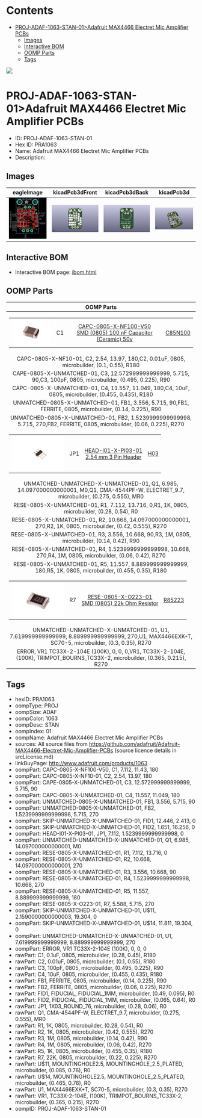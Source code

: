 



Contents
========

* [PROJ-ADAF-1063-STAN-01>Adafruit MAX4466 Electret Mic Amplifier PCBs](#proj-adaf-1063-stan-01adafruit-max4466-electret-mic-amplifier-pcbs)
	* [Images](#images)
	* [Interactive BOM](#interactive-bom)
	* [OOMP Parts](#oomp-parts)
	* [Tags](#tags)
  
![][im]
# PROJ-ADAF-1063-STAN-01>Adafruit MAX4466 Electret Mic Amplifier PCBs

- ID: PROJ-ADAF-1063-STAN-01
- Hex ID: PRA1063
- Name: Adafruit MAX4466 Electret Mic Amplifier PCBs
- Description: 

## Images
  
  

|eagleImage|kicadPcb3dFront|kicadPcb3dBack|kicadPcb3d|
| :---: | :---: | :---: | :---: |
|[![eagleImage](eagleImage_140.png)](eagleImage_600.png)|[![kicadPcb3dFront](kicadPcb3dFront_140.png)](kicadPcb3dFront_600.png)|[![kicadPcb3dBack](kicadPcb3dBack_140.png)](kicadPcb3dBack_600.png)|[![kicadPcb3d](kicadPcb3d_140.png)](kicadPcb3d_600.png)|

## Interactive BOM

- Interactive BOM page: [ibom.html](kicad/bom/ibom.html)

## OOMP Parts
  

|OOMP Parts|
| :---: |
|<table><tr><td>![CAPC-0805-X-NF100-V50](https://raw.githubusercontent.com/oomlout/oomlout_OOMP_parts/main/CAPC-0805-X-NF100-V50/image_140.jpg)</td><td> C1</td><td>[CAPC-0805-X-NF100-V50<br>SMD (0805) 100 nF Capacitor (Ceramic) 50v](https://github.com/oomlout/oomlout_OOMP_parts/tree/main/CAPC-0805-X-NF100-V50/)</td><td>[C85N100](https://github.com/oomlout/oomlout_OOMP_parts/tree/main/CAPC-0805-X-NF100-V50/)</td></tr></table>|
|CAPC-0805-X-NF10-01, C2, 2.54, 13.97, 180,C2, 0.01uF, 0805, microbuilder, (0.1, 0.55), R180|
|CAPE-0805-X-UNMATCHED-01, C3, 12.572999999999999, 5.715, 90,C3, 100pF, 0805, microbuilder, (0.495, 0.225), R90|
|CAPC-0805-X-UNMATCHED-01, C4, 11.557, 11.049, 180,C4, 10uF, 0805, microbuilder, (0.455, 0.435), R180|
|UNMATCHED-0805-X-UNMATCHED-01, FB1, 3.556, 5.715, 90,FB1, FERRITE, 0805, microbuilder, (0.14, 0.225), R90|
|UNMATCHED-0805-X-UNMATCHED-01, FB2, 1.5239999999999998, 5.715, 270,FB2, FERRITE, 0805, microbuilder, (0.06, 0.225), R270|
|<table><tr><td>![HEAD-I01-X-PI03-01](https://raw.githubusercontent.com/oomlout/oomlout_OOMP_parts/main/HEAD-I01-X-PI03-01/image_140.jpg)</td><td> JP1</td><td>[HEAD-I01-X-PI03-01<br>2.54 mm 3 Pin Header](https://github.com/oomlout/oomlout_OOMP_parts/tree/main/HEAD-I01-X-PI03-01/)</td><td>[H03](https://github.com/oomlout/oomlout_OOMP_parts/tree/main/HEAD-I01-X-PI03-01/)</td></tr></table>|
|UNMATCHED-UNMATCHED-X-UNMATCHED-01, Q1, 6.985, 14.097000000000001, M0,Q1, CMA-4544PF-W, ELECTRET_9.7, microbuilder, (0.275, 0.555), MR0|
|RESE-0805-X-UNMATCHED-01, R1, 7.112, 13.716, 0,R1, 1K, 0805, microbuilder, (0.28, 0.54), R0|
|RESE-0805-X-UNMATCHED-01, R2, 10.668, 14.097000000000001, 270,R2, 1K, 0805, microbuilder, (0.42, 0.555), R270|
|RESE-0805-X-UNMATCHED-01, R3, 3.556, 10.668, 90,R3, 1M, 0805, microbuilder, (0.14, 0.42), R90|
|RESE-0805-X-UNMATCHED-01, R4, 1.5239999999999998, 10.668, 270,R4, 1M, 0805, microbuilder, (0.06, 0.42), R270|
|RESE-0805-X-UNMATCHED-01, R5, 11.557, 8.889999999999999, 180,R5, 1K, 0805, microbuilder, (0.455, 0.35), R180|
|<table><tr><td>![RESE-0805-X-O223-01](https://raw.githubusercontent.com/oomlout/oomlout_OOMP_parts/main/RESE-0805-X-O223-01/image_140.jpg)</td><td> R7</td><td>[RESE-0805-X-O223-01<br>SMD (0805) 22k Ohm Resistor](https://github.com/oomlout/oomlout_OOMP_parts/tree/main/RESE-0805-X-O223-01/)</td><td>[R85223](https://github.com/oomlout/oomlout_OOMP_parts/tree/main/RESE-0805-X-O223-01/)</td></tr></table>|
|UNMATCHED-UNMATCHED-X-UNMATCHED-01, U1, 7.619999999999999, 8.889999999999999, 270,U1, MAX4466EXK+T, SC70-5, microbuilder, (0.3, 0.35), R270|
|ERROR, VR1 TC33X-2-104E (100K), 0, 0, 0,VR1, TC33X-2-104E, (100K), TRIMPOT_BOURNS_TC33X-2, microbuilder, (0.365, 0.215), R270|

## Tags

- hexID: PRA1063
- oompType: PROJ
- oompSize: ADAF
- oompColor: 1063
- oompDesc: STAN
- oompIndex: 01
- oompName: Adafruit MAX4466 Electret Mic Amplifier PCBs
- sources: All source files from https://github.com/adafruit/Adafruit-MAX4466-Electret-Mic-Amplifier-PCBs (source licence details in srcLicense.md)
- linkBuyPage: http://www.adafruit.com/products/1063
- oompPart: CAPC-0805-X-NF100-V50, C1, 7.112, 11.43, 180
- oompPart: CAPC-0805-X-NF10-01, C2, 2.54, 13.97, 180
- oompPart: CAPE-0805-X-UNMATCHED-01, C3, 12.572999999999999, 5.715, 90
- oompPart: CAPC-0805-X-UNMATCHED-01, C4, 11.557, 11.049, 180
- oompPart: UNMATCHED-0805-X-UNMATCHED-01, FB1, 3.556, 5.715, 90
- oompPart: UNMATCHED-0805-X-UNMATCHED-01, FB2, 1.5239999999999998, 5.715, 270
- oompPart: SKIP-UNMATCHED-X-UNMATCHED-01, FID1, 12.446, 2.413, 0
- oompPart: SKIP-UNMATCHED-X-UNMATCHED-01, FID2, 1.651, 16.256, 0
- oompPart: HEAD-I01-X-PI03-01, JP1, 7.112, 1.5239999999999998, 0
- oompPart: UNMATCHED-UNMATCHED-X-UNMATCHED-01, Q1, 6.985, 14.097000000000001, M0
- oompPart: RESE-0805-X-UNMATCHED-01, R1, 7.112, 13.716, 0
- oompPart: RESE-0805-X-UNMATCHED-01, R2, 10.668, 14.097000000000001, 270
- oompPart: RESE-0805-X-UNMATCHED-01, R3, 3.556, 10.668, 90
- oompPart: RESE-0805-X-UNMATCHED-01, R4, 1.5239999999999998, 10.668, 270
- oompPart: RESE-0805-X-UNMATCHED-01, R5, 11.557, 8.889999999999999, 180
- oompPart: RESE-0805-X-O223-01, R7, 5.588, 5.715, 270
- oompPart: SKIP-UNMATCHED-X-UNMATCHED-01, U$11, 2.1590000000000003, 19.304, 0
- oompPart: SKIP-UNMATCHED-X-UNMATCHED-01, U$14, 11.811, 19.304, 0
- oompPart: UNMATCHED-UNMATCHED-X-UNMATCHED-01, U1, 7.619999999999999, 8.889999999999999, 270
- oompPart: ERROR, VR1 TC33X-2-104E (100K), 0, 0, 0
- rawPart: C1, 0.1uF, 0805, microbuilder, (0.28, 0.45), R180
- rawPart: C2, 0.01uF, 0805, microbuilder, (0.1, 0.55), R180
- rawPart: C3, 100pF, 0805, microbuilder, (0.495, 0.225), R90
- rawPart: C4, 10uF, 0805, microbuilder, (0.455, 0.435), R180
- rawPart: FB1, FERRITE, 0805, microbuilder, (0.14, 0.225), R90
- rawPart: FB2, FERRITE, 0805, microbuilder, (0.06, 0.225), R270
- rawPart: FID1, FIDUCIAL, FIDUCIAL_1MM, microbuilder, (0.49, 0.095), R0
- rawPart: FID2, FIDUCIAL, FIDUCIAL_1MM, microbuilder, (0.065, 0.64), R0
- rawPart: JP1, 1X03_ROUND_76, microbuilder, (0.28, 0.06), R0
- rawPart: Q1, CMA-4544PF-W, ELECTRET_9.7, microbuilder, (0.275, 0.555), MR0
- rawPart: R1, 1K, 0805, microbuilder, (0.28, 0.54), R0
- rawPart: R2, 1K, 0805, microbuilder, (0.42, 0.555), R270
- rawPart: R3, 1M, 0805, microbuilder, (0.14, 0.42), R90
- rawPart: R4, 1M, 0805, microbuilder, (0.06, 0.42), R270
- rawPart: R5, 1K, 0805, microbuilder, (0.455, 0.35), R180
- rawPart: R7, 22K, 0805, microbuilder, (0.22, 0.225), R270
- rawPart: U$11, MOUNTINGHOLE2.5, MOUNTINGHOLE_2.5_PLATED, microbuilder, (0.085, 0.76), R0
- rawPart: U$14, MOUNTINGHOLE2.5, MOUNTINGHOLE_2.5_PLATED, microbuilder, (0.465, 0.76), R0
- rawPart: U1, MAX4466EXK+T, SC70-5, microbuilder, (0.3, 0.35), R270
- rawPart: VR1, TC33X-2-104E, (100K), TRIMPOT_BOURNS_TC33X-2, microbuilder, (0.365, 0.215), R270
- oompID: PROJ-ADAF-1063-STAN-01



[im]: kicadPcb3d_450.png

